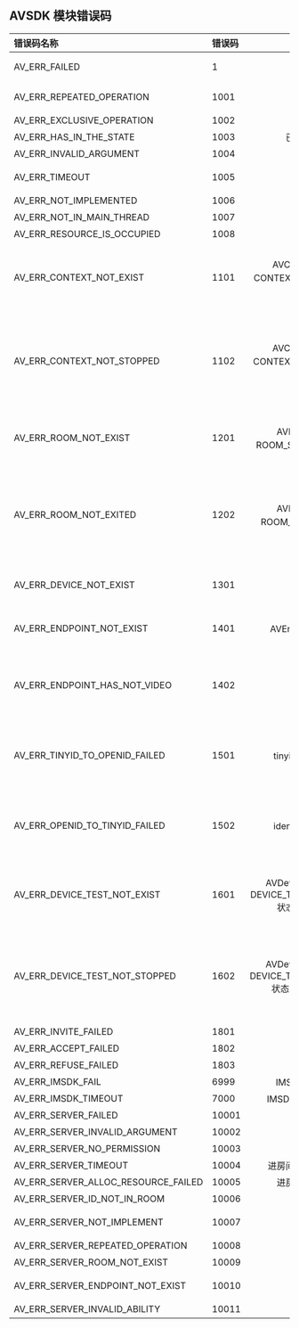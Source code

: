 ## AVSDK 模块错误码


错误码名称|错误码|含义|原因
:--|:--|:--:|:--:
AV_ERR_FAILED                          |1      |一般错误         |具体原因需要通过分析日志等来定位
AV_ERR_REPEATED_OPERATION              |1001   |重复操作         |已经在进行某种操作，再次去做同样的操作
AV_ERR_EXCLUSIVE_OPERATION             |1002   |互斥操作         |上次相关操作尚未完成
AV_ERR_HAS_IN_THE_STATE                |1003   |已处于所要状态    |对象已经处于将要进入的某种状态
AV_ERR_INVALID_ARGUMENT                |1004   |错误参数         |传入错误的参数
AV_ERR_TIMEOUT                         |1005   |超时             |在规定的时间内，还未返回操作结果
AV_ERR_NOT_IMPLEMENTED                 |1006   |未实现           |相应的功能还未支持
AV_ERR_NOT_IN_MAIN_THREAD              |1007   |不在主线程       |SDK对外接口要求在主线程执行
AV_ERR_RESOURCE_IS_OCCUPIED            |1008   |资源被占用       |需要用到某种资源被占用了
AV_ERR_CONTEXT_NOT_EXIST               |1101   |AVContext对象未处于CONTEXT_STATE_STARTED状态       |当AVContext对象未处于CONTEXT_STATE_STARTED状态，去调用需要处于这个状态才允许调用的接口时，则会产生这个错误。
AV_ERR_CONTEXT_NOT_STOPPED             |1102   |AVContext对象未处于CONTEXT_STATE_STOPPED状态      |当AVContext对象未处于CONTEXT_STATE_STOPPED状态，去调用需要处于这个状态才允许调用的接口时，则会产生这个错误。如不在这种状态下，去调用AVContext::DestroyContext时，就会产生这个错误。
AV_ERR_ROOM_NOT_EXIST                  |1201   |AVRoom对象未处于ROOM_STATE_ENTERED状态       |当AVRoom对象未处于ROOM_STATE_ENTERED状态，去调用需要处于这个状态才允许调用的接口时，则会产生这个错误。
AV_ERR_ROOM_NOT_EXITED                 |1202   |AVRoom对象未处于ROOM_STATE_EXITED状态      |当AVRoom对象未处于ROOM_STATE_EXITED状态，去调用需要处于这个状态才允许调用的接口时，则会产生这个错误。如不在这种状态下，去调用AVContext::StopContext时，就会产生这个错误。   
AV_ERR_DEVICE_NOT_EXIST                |1301   |设备不存在       |当设备不存在或者设备初始化未完成时，去使用设备，则会产生这个错误。
AV_ERR_ENDPOINT_NOT_EXIST              |1401   |AVEndpoint对象不存在       |当成员没有在发语音或视频时，去获取它的AVEndpoint对象时，就可能产生这个错误。
AV_ERR_ENDPOINT_HAS_NOT_VIDEO          |1402   |没有发视频       |当成员没有在发视频时，去做需要成员发视频的相关操作时，就可能产生这个错误。如当某个成员没有发送视频时，去请求他的画面，就会产生这个错误。
AV_ERR_TINYID_TO_OPENID_FAILED         |1501   |tinyid转identifier失败         |当收到某个成员信息更新的信令时，需要去把tinyid转成identifier，如果IMSDK库相关逻辑存在问题、网络存在问题等，则会产生这个错误。
AV_ERR_OPENID_TO_TINYID_FAILED         |1502   |identifier转tinyid失败        |当调用StartContext接口时，需要去把identifier转成tinyid，如果IMSDK库相关逻辑存在问题、网络存在问题、没有处于登录态时等，则会产生这个错误。
AV_ERR_DEVICE_TEST_NOT_EXIST           |1601   |AVDeviceTest对象未处于DEVICE_TEST_STATE_STARTED状态(windows特有)       |当AVDeviceTest对象未处于DEVICE_TEST_STATE_STARTED状态，去调用需要处于这个状态才允许调用的接口时，则会产生这个错误。    
AV_ERR_DEVICE_TEST_NOT_STOPPED         |1602   |AVDeviceTest对象未处于DEVICE_TEST_STATE_STOPPED状态（windows特有）      |当AVDeviceTest对象未处于DEVICE_TEST_STATE_STOPPED状态，去调用需要处于这个状态才允许调用的接口时，则会产生这个错误。如不在这种状态下，去调用AVContext::StopContext时，就会产生这个错误。   
AV_ERR_INVITE_FAILED                   |1801   |发送失败         |发送邀请时产生的失败
AV_ERR_ACCEPT_FAILED                   |1802   |接受失败         |接受邀请时产生的失败
AV_ERR_REFUSE_FAILED                   |1803   |拒绝失败         |拒绝邀请时产生的失败
AV_ERR_IMSDK_FAIL                      |6999   |IMSDK回调通知失败 |具体原因需通过分析日志确认
AV_ERR_IMSDK_TIMEOUT                   |7000   |IMSDK回调通知等待超时 |具体原因需通过分析日志确认
AV_ERR_SERVER_FAILED                   |10001  |一般错误         |具体原因需要通过分析日志确认
AV_ERR_SERVER_INVALID_ARGUMENT         |10002  |错误参数         |错误的参数
AV_ERR_SERVER_NO_PERMISSION            |10003  |没有权限         |没有权限使用某个功能
AV_ERR_SERVER_TIMEOUT                  |10004  |进房间获取房间地址失败  |具体原因需要通过分析日志确认
AV_ERR_SERVER_ALLOC_RESOURCE_FAILED    |10005  |进房间连接房间失败 |具体原因需要通过分析日志确认
AV_ERR_SERVER_ID_NOT_IN_ROOM           |10006  |不在房间         |在不在房间内时，去执行某些操作
AV_ERR_SERVER_NOT_IMPLEMENT            |10007  |未实现           |调用SDK接口时，如果相应的功能还未支持
AV_ERR_SERVER_REPEATED_OPERATION       |10008  |重复操作         |具体原因需要通过分析日志确认
AV_ERR_SERVER_ROOM_NOT_EXIST           |10009  |房间不存在       |房间不存在时，去执行某些操作
AV_ERR_SERVER_ENDPOINT_NOT_EXIST       |10010  |成员不存在       |某个成员不存在时，去执行该成员相关的操作
AV_ERR_SERVER_INVALID_ABILITY          |10011  |错误能力         |具体原因需要通过分析日志确认
